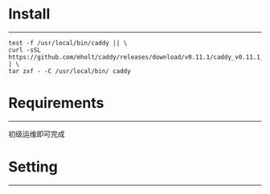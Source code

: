 # Install
---
```shell
test -f /usr/local/bin/caddy || \
curl -sSL https://github.com/mholt/caddy/releases/download/v0.11.1/caddy_v0.11.1_linux_amd64.tar.gz | \
tar zxf - -C /usr/local/bin/ caddy
```

# Requirements
---
初级运维即可完成

# Setting
---

